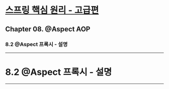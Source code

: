 # <a href = "../README.md" target="_blank">스프링 핵심 원리 - 고급편</a>
## Chapter 08. @Aspect AOP
### 8.2 @Aspect 프록시 - 설명


---

# 8.2 @Aspect 프록시 - 설명

---
